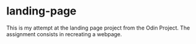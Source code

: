 # landing-page
This is my attempt at the landing page project from the Odin Project. The assignment consists in recreating a webpage.